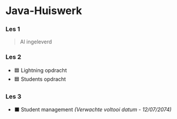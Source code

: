 # Java-Huiswerk

### Les 1

> Al ingeleverd

### Les 2

- 🟦 Lightning opdracht
- 🟦 Students opdracht

### Les 3

- ⬛ Student management *(Verwachte voltooi datum - 12/07/2074)*
